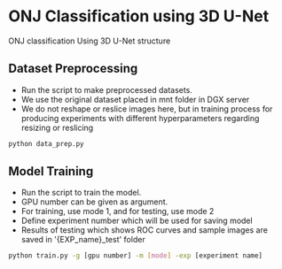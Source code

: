 # ONJ Classification using 3D U-Net

ONJ classification Using 3D U-Net structure

## Dataset Preprocessing
- Run the script to make preprocessed datasets.
- We use the original dataset placed in mnt folder in DGX server
- We do not reshape or reslice images here, but in training process for producing experiments with different hyperparameters regarding resizing or reslicing
  
```sh
python data_prep.py 
```
## Model Training 
- Run the script to train the model.
- GPU number can be given as argument.
- For training, use mode 1, and for testing, use mode 2
- Define experiment number which will be used for saving model
- Results of testing which shows ROC curves and sample images are saved in '{EXP_name}_test' folder
```sh
python train.py -g [gpu number] -m [mode] -exp [experiment name]
```

